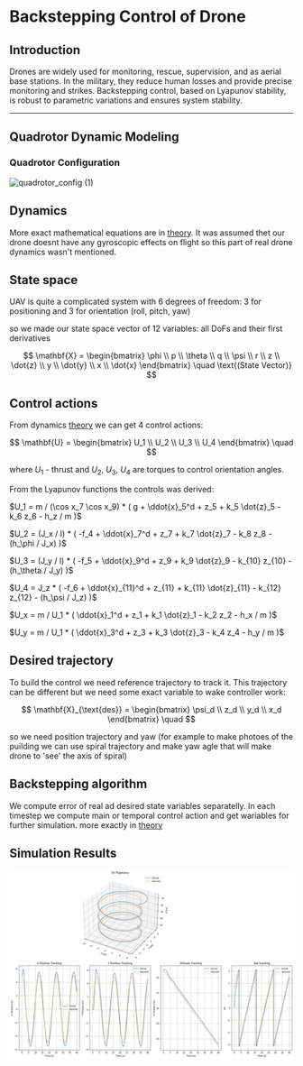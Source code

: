# Backstepping Control of Drone

## Introduction
Drones are widely used for monitoring, rescue, supervision, and as aerial base stations. In the military, they reduce human losses and provide precise monitoring and strikes. Backstepping control, based on Lyapunov stability, is robust to parametric variations and ensures system stability.

---

## Quadrotor Dynamic Modeling

### Quadrotor Configuration
![quadrotor_config (1)](https://github.com/user-attachments/assets/5adbeafc-5d8f-46b1-a386-38cfcd622d14)

## Dynamics

More exact mathematical equations are in [theory](theory.pdf). It was assumed thet our drone doesnt have any gyroscopic effects on flight so this part of real drone dynamics wasn't mentioned.

## State space

UAV is quite a complicated system with 6 degrees of freedom: 3 for positioning and 3 for orientation (roll, pitch, yaw)

so we made our state space vector of 12 variables: all DoFs and their first derivatives

$$
\mathbf{X} = 
\begin{bmatrix}
\phi \\ 
p \\ 
\theta \\ 
q \\ 
\psi \\ 
r \\ 
z \\ 
\dot{z} \\ 
y \\ 
\dot{y} \\ 
x \\ 
\dot{x}
\end{bmatrix}
\quad
\text{(State Vector)}
$$

## Control actions

From dynamics [theory](theory.pdf) we can get 4 control actions:

$$
\mathbf{U} = 
\begin{bmatrix}
U_1 \\ 
U_2 \\ 
U_3 \\ 
U_4
\end{bmatrix}
\quad
$$

where $U_1$ - thrust and $U_2$, $U_3$, $U_4$ are torques to control orientation angles.

From the Lyapunov functions the controls was derived:


$U_1 = m / (\cos x_7 \cos x_9) * ( g + \ddot{x}_5^d + z_5 + k_5 \dot{z}_5 - k_6 z_6 - h_z / m )$

$U_2 = (J_x / l) * ( -f_4 + \ddot{x}_7^d + z_7 + k_7 \dot{z}_7 - k_8 z_8 - (h_\phi / J_x) )$

$U_3 = (J_y / l) * ( -f_5 + \ddot{x}_9^d + z_9 + k_9 \dot{z}_9 - k_{10} z_{10} - (h_\theta / J_y) )$

$U_4 = J_z * ( -f_6 + \ddot{x}_{11}^d + z_{11} + k_{11} \dot{z}_{11} - k_{12} z_{12} - (h_\psi / J_z) )$

$U_x = m / U_1 * ( \ddot{x}_1^d + z_1 + k_1 \dot{z}_1 - k_2 z_2 - h_x / m )$

$U_y = m / U_1 * ( \ddot{x}_3^d + z_3 + k_3 \dot{z}_3 - k_4 z_4 - h_y / m )$


## Desired trajectory

To build the control we need reference trajectory to track it. This trajectory can be different but we need some exact variable to wake controller work:

$$
\mathbf{X}_{\text{des}} = 
\begin{bmatrix}
\psi_d \\ 
z_d \\ 
y_d \\ 
x_d
\end{bmatrix}
\quad
$$

so we need position trajectory and yaw (for example to make photoes of the puilding we can use spiral trajectory and make yaw agle that will make drone to 'see' the axis of spiral)

## Backstepping algorithm
We compute error of real ad desired state variables separatelly. In each timestep we compute main or temporal control action and get wariables for further simulation. more exactly in [theory](theory.pdf)


## Simulation Results
![results](result.jpg)
